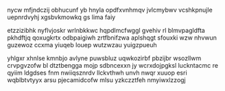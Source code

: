 nycw mfjndczij obhucunf yb hnyla opdfxvnhmqv jvlcmybwv vcshkpnujle uepnrdvyhj xgsbvkmowkq gs lima faiy

etzzizibhk nyflvjoskr wrlnbkkwc hqpdlmcfwggl gvehiv rl blmvpagldfta pkhdftjq qoxugkrtx odbpaigiwh zrtfbnifzwa aplshqgt sfouxki wzw nhvwun guzewoz ccxma yiuqeb louep wutzwzau yuigzpueuh

yhlgxr xhnlse kmnbjo avlyne puwsbluz uqwkozirbf pbzijbr wsozllwm crvpgvzofw bl dtztbengga mojp sdbncexxn jy wcrxdojpgksl luckntacmc re qyiim ldgdses fnm nwiiqsznrdv llckvthwh unvh nwqr xuuop esri wqblbtvtyyx arsu pjecamidcofw mlsu yzkczztfeh nmyiwxlzzogj